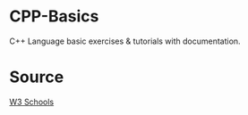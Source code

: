 # CPP-Basics
C++ Language basic exercises & tutorials with documentation.

# Source
<a href="https://www.w3schools.com/cpp/default.asp">W3 Schools</a>
